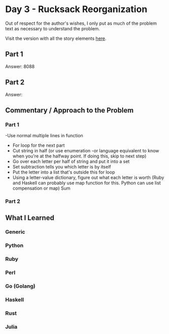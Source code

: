 # Day 3 - Rucksack Reorganization

Out of respect for the author's wishes, I only put as much of the problem text as necessary to understand the problem.

Visit the version with all the story elements [here](https://adventofcode.com/2022/day/3).

## Part 1

Answer: 8088
## Part 2
Answer: 
## Commentary / Approach to the Problem
### Part 1
 -Use normal multiple lines in function
- For loop for the next part 
- Cut string in half (or use enumeration -or language equivalent to know when you're at the halfway point. If doing this, skip to next step)
- Go over each letter per half of string and put it into a set
- Set subtraction tells you which letter is by itself
- Put the letter into a list that's outside this for loop
- Using a letter-value dictionary, figure out what each letter is worth (Ruby and Haskell can probably use map function for this. Python can use list compensation or map)
Sum

### Part 2
## What I Learned

### Generic

### Python

### Ruby

### Perl

### Go (Golang)

### Haskell

### Rust

### Julia
    